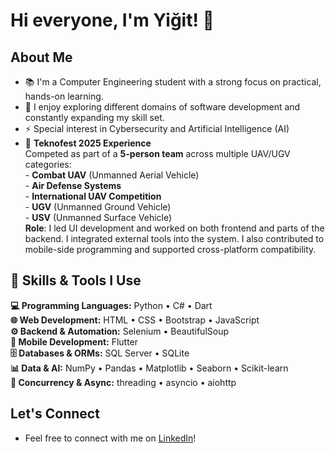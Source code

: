 # Hi everyone, I'm Yiğit! 👋

## About Me
- 📚 I'm a Computer Engineering student with a strong focus on practical, hands-on learning.
- 🤝 I enjoy exploring different domains of software development and constantly expanding my skill set.
- ⚡ Special interest in Cybersecurity and Artificial Intelligence (AI)
- 🚀 **Teknofest 2025 Experience**  
        Competed as part of a **5-person team** across multiple UAV/UGV categories:  
        - **Combat UAV** (Unmanned Aerial Vehicle)  
        - **Air Defense Systems**  
        - **International UAV Competition**  
        - **UGV** (Unmanned Ground Vehicle)  
        - **USV** (Unmanned Surface Vehicle)  
  **Role**: I led UI development and worked on both frontend and parts of the backend. I integrated external tools into the system. I also contributed to mobile-side programming and supported cross-platform compatibility.

## 🔧 Skills & Tools I Use

**💻 Programming Languages:** Python • C# • Dart  
**🌐 Web Development:** HTML • CSS • Bootstrap • JavaScript  
**⚙️ Backend & Automation:** Selenium • BeautifulSoup  
**📱 Mobile Development:** Flutter  
**🗄️ Databases & ORMs:** SQL Server • SQLite  
**📊 Data & AI:** NumPy • Pandas • Matplotlib • Seaborn • Scikit-learn  
**🧵 Concurrency & Async:** threading • asyncio • aiohttp

## Let's Connect
- Feel free to connect with me on [LinkedIn](https://www.linkedin.com/in/yiğit-can-aktürk-6b48262b6/)!

